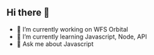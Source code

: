 ## Hi there 👋

- 🔭 I’m currently working on WFS Orbital
- 🌱 I’m currently learning Javascript, Node, API
- 💬 Ask me about Javascript
